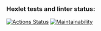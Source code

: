 ### Hexlet tests and linter status:
[![Actions Status](https://github.com/nikitinskaya/backend-project-lvl1/workflows/hexlet-check/badge.svg)](https://github.com/nikitinskaya/backend-project-lvl1/actions) [![Maintainability](https://api.codeclimate.com/v1/badges/a99a88d28ad37a79dbf6/maintainability)](https://codeclimate.com/github/codeclimate/codeclimate/maintainability)